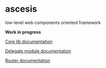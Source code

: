 # ascesis
low-level web components oriented framework

**Work in progress**

[Core lib documentation](./doc/ascesis.md)

[Delegate module documentation](./doc/delegate.md)

[Router documentation](./doc/router.md)
